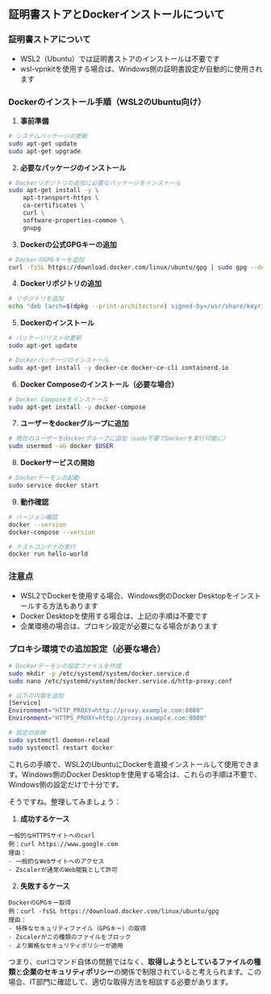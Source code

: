 ## 証明書ストアとDockerインストールについて

### 証明書ストアについて
- WSL2（Ubuntu）では証明書ストアのインストールは不要です
- wsl-vpnkitを使用する場合は、Windows側の証明書設定が自動的に使用されます

### Dockerのインストール手順（WSL2のUbuntu向け）

1. **事前準備**
```bash
# システムパッケージの更新
sudo apt-get update
sudo apt-get upgrade
```

2. **必要なパッケージのインストール**
```bash
# Dockerリポジトリの追加に必要なパッケージをインストール
sudo apt-get install -y \
    apt-transport-https \
    ca-certificates \
    curl \
    software-properties-common \
    gnupg
```

3. **Dockerの公式GPGキーの追加**
```bash
# DockerのGPGキーを追加
curl -fsSL https://download.docker.com/linux/ubuntu/gpg | sudo gpg --dearmor -o /usr/share/keyrings/docker-archive-keyring.gpg
```

4. **Dockerリポジトリの追加**
```bash
# リポジトリを追加
echo "deb [arch=$(dpkg --print-architecture) signed-by=/usr/share/keyrings/docker-archive-keyring.gpg] https://download.docker.com/linux/ubuntu $(lsb_release -cs) stable" | sudo tee /etc/apt/sources.list.d/docker.list > /dev/null
```

5. **Dockerのインストール**
```bash
# パッケージリストの更新
sudo apt-get update

# Dockerパッケージのインストール
sudo apt-get install -y docker-ce docker-ce-cli containerd.io
```

6. **Docker Composeのインストール（必要な場合）**
```bash
# Docker Composeをインストール
sudo apt-get install -y docker-compose
```

7. **ユーザーをdockerグループに追加**
```bash
# 現在のユーザーをdockerグループに追加（sudo不要でDockerを実行可能に）
sudo usermod -aG docker $USER
```

8. **Dockerサービスの開始**
```bash
# Dockerデーモンの起動
sudo service docker start
```

9. **動作確認**
```bash
# バージョン確認
docker --version
docker-compose --version

# テストコンテナの実行
docker run hello-world
```

### 注意点
- WSL2でDockerを使用する場合、Windows側のDocker Desktopをインストールする方法もあります
- Docker Desktopを使用する場合は、上記の手順は不要です
- 企業環境の場合は、プロキシ設定が必要になる場合があります

### プロキシ環境での追加設定（必要な場合）
```bash
# Dockerデーモンの設定ファイルを作成
sudo mkdir -p /etc/systemd/system/docker.service.d
sudo nano /etc/systemd/system/docker.service.d/http-proxy.conf

# 以下の内容を追加
[Service]
Environment="HTTP_PROXY=http://proxy.example.com:8080"
Environment="HTTPS_PROXY=http://proxy.example.com:8080"

# 設定の反映
sudo systemctl daemon-reload
sudo systemctl restart docker
```

これらの手順で、WSL2のUbuntuにDockerを直接インストールして使用できます。Windows側のDocker Desktopを使用する場合は、これらの手順は不要で、Windows側の設定だけで十分です。


そうですね。整理してみましょう：

1. **成功するケース**
```plaintext
一般的なHTTPSサイトへのcurl
例：curl https://www.google.com
理由：
- 一般的なWebサイトへのアクセス
- Zscalerが通常のWeb閲覧として許可
```

2. **失敗するケース**
```plaintext
DockerのGPGキー取得
例：curl -fsSL https://download.docker.com/linux/ubuntu/gpg
理由：
- 特殊なセキュリティファイル（GPGキー）の取得
- Zscalerがこの種類のファイルをブロック
- より厳格なセキュリティポリシーが適用
```

つまり、curlコマンド自体の問題ではなく、**取得しようとしているファイルの種類**と**企業のセキュリティポリシー**の関係で制限されていると考えられます。この場合、IT部門に確認して、適切な取得方法を相談する必要があります。
